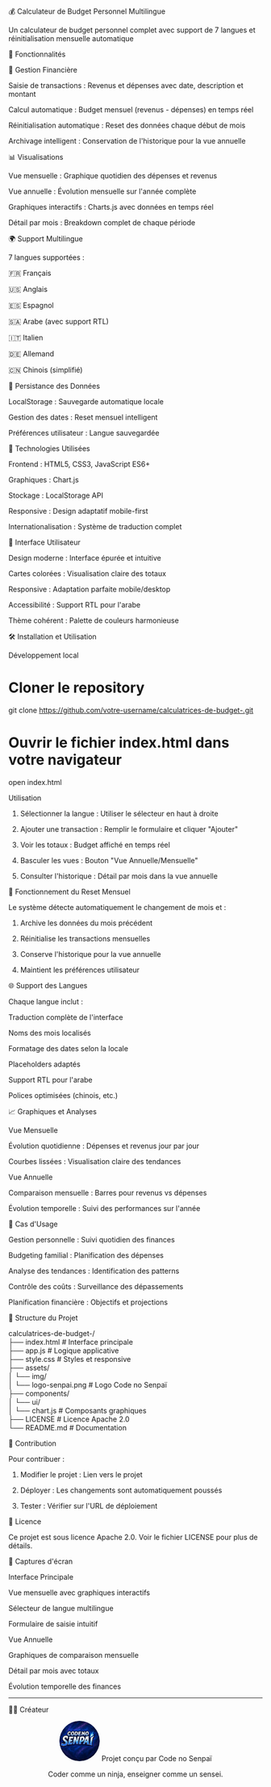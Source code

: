 💰 Calculateur de Budget Personnel Multilingue

Un calculateur de budget personnel complet avec support de 7 langues et réinitialisation mensuelle automatique



🌟 Fonctionnalités

💸 Gestion Financière

Saisie de transactions : Revenus et dépenses avec date, description et montant

Calcul automatique : Budget mensuel (revenus - dépenses) en temps réel

Réinitialisation automatique : Reset des données chaque début de mois

Archivage intelligent : Conservation de l'historique pour la vue annuelle


📊 Visualisations

Vue mensuelle : Graphique quotidien des dépenses et revenus

Vue annuelle : Évolution mensuelle sur l'année complète

Graphiques interactifs : Charts.js avec données en temps réel

Détail par mois : Breakdown complet de chaque période


🌍 Support Multilingue

7 langues supportées :

🇫🇷 Français

🇺🇸 Anglais

🇪🇸 Espagnol

🇸🇦 Arabe (avec support RTL)

🇮🇹 Italien

🇩🇪 Allemand

🇨🇳 Chinois (simplifié)



💾 Persistance des Données

LocalStorage : Sauvegarde automatique locale

Gestion des dates : Reset mensuel intelligent

Préférences utilisateur : Langue sauvegardée


🚀 Technologies Utilisées

Frontend : HTML5, CSS3, JavaScript ES6+

Graphiques : Chart.js

Stockage : LocalStorage API

Responsive : Design adaptatif mobile-first

Internationalisation : Système de traduction complet


📱 Interface Utilisateur

Design moderne : Interface épurée et intuitive

Cartes colorées : Visualisation claire des totaux

Responsive : Adaptation parfaite mobile/desktop

Accessibilité : Support RTL pour l'arabe

Thème cohérent : Palette de couleurs harmonieuse


🛠️ Installation et Utilisation

Développement local

# Cloner le repository
git clone https://github.com/votre-username/calculatrices-de-budget-.git

# Ouvrir le fichier index.html dans votre navigateur
open index.html

Utilisation

1. Sélectionner la langue : Utiliser le sélecteur en haut à droite


2. Ajouter une transaction : Remplir le formulaire et cliquer "Ajouter"


3. Voir les totaux : Budget affiché en temps réel


4. Basculer les vues : Bouton "Vue Annuelle/Mensuelle"


5. Consulter l'historique : Détail par mois dans la vue annuelle



🔄 Fonctionnement du Reset Mensuel

Le système détecte automatiquement le changement de mois et :

1. Archive les données du mois précédent


2. Réinitialise les transactions mensuelles


3. Conserve l'historique pour la vue annuelle


4. Maintient les préférences utilisateur



🌐 Support des Langues

Chaque langue inclut :

Traduction complète de l'interface

Noms des mois localisés

Formatage des dates selon la locale

Placeholders adaptés

Support RTL pour l'arabe

Polices optimisées (chinois, etc.)


📈 Graphiques et Analyses

Vue Mensuelle

Évolution quotidienne : Dépenses et revenus jour par jour

Courbes lissées : Visualisation claire des tendances


Vue Annuelle

Comparaison mensuelle : Barres pour revenus vs dépenses

Évolution temporelle : Suivi des performances sur l'année


🎯 Cas d'Usage

Gestion personnelle : Suivi quotidien des finances

Budgeting familial : Planification des dépenses

Analyse des tendances : Identification des patterns

Contrôle des coûts : Surveillance des dépassements

Planification financière : Objectifs et projections


🔧 Structure du Projet

calculatrices-de-budget-/  
├── index.html              # Interface principale  
├── app.js                  # Logique applicative  
├── style.css              # Styles et responsive  
├── assets/  
│   └── img/  
│       └── logo-senpai.png # Logo Code no Senpaï  
├── components/  
│   └── ui/  
│       └── chart.js       # Composants graphiques  
├── LICENSE                 # Licence Apache 2.0  
└── README.md              # Documentation

🤝 Contribution

Pour contribuer :

1. Modifier le projet : Lien vers le projet


2. Déployer : Les changements sont automatiquement poussés


3. Tester : Vérifier sur l'URL de déploiement



📄 Licence

Ce projet est sous licence Apache 2.0. Voir le fichier LICENSE pour plus de détails.

🎨 Captures d'écran

Interface Principale

Vue mensuelle avec graphiques interactifs

Sélecteur de langue multilingue

Formulaire de saisie intuitif


Vue Annuelle

Graphiques de comparaison mensuelle

Détail par mois avec totaux

Évolution temporelle des finances



---

👨‍💻 Créateur

<div align="center">  
  <img src="assets/img/logo-senpai.png" alt="Code no Senpaï" width="80" height="80" style="border-radius: 50%;" />  Projet conçu par Code no Senpaï

Coder comme un ninja, enseigner comme un sensei.



</div>
